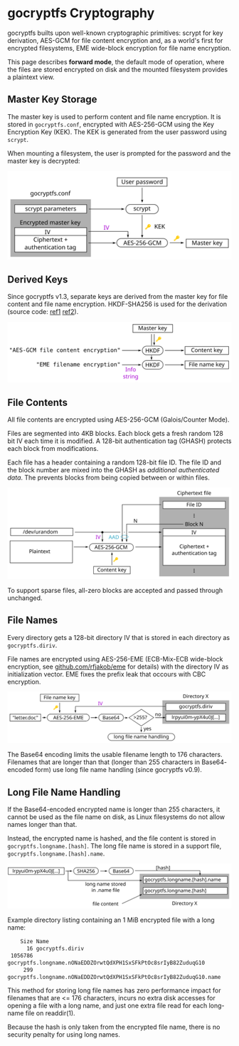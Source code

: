 gocryptfs Cryptography
======================

gocryptfs builts upon well-known cryptographic primitives: scrypt for
key derivation, AES-GCM for file content encryption and, as a world's
first for encrypted filesystems,
EME wide-block encryption for file name encryption.

This page describes **forward mode**, the default mode of operation, where
the files are stored encrypted on disk and the mounted filesystem provides
a plaintext view.

Master Key Storage
------------------

The master key is used to perform content and file name encryption.
It is stored in `gocryptfs.conf`, encrypted with AES-256-GCM using the
Key Encryption Key (KEK). The KEK is generated from the user password
using `scrypt`.

When mounting a filesystem, the user is prompted for the password and
the master key is decrypted:

![](img/master-key.svg)

Derived Keys
------------

Since gocryptfs v1.3, separate keys are derived from the master key for
file content and file name encryption. HKDF-SHA256 is used for the
derivation (source code: [ref1](https://github.com/rfjakob/gocryptfs/blob/f0e29d9b90b63d5fbe4164161ecb0e1035bb4af4/internal/cryptocore/hkdf.go)
[ref2](https://github.com/rfjakob/gocryptfs/blob/f0e29d9b90b63d5fbe4164161ecb0e1035bb4af4/internal/cryptocore/cryptocore.go#L66)).

![](img/derived-keys.svg)

File Contents
-------------

All file contents are encrypted using AES-256-GCM (Galois/Counter Mode).

Files are segmented into 4KB blocks. Each block gets a fresh random
128 bit IV each time it is modified. A 128-bit authentication tag (GHASH)
protects each block from modifications.

Each file has a header containing a random 128-bit file ID. The
file ID and the block number are mixed into the GHASH as
*additional authenticated data*. The prevents blocks from being copied
between or within files.

![](img/file-content-encryption.svg)

To support sparse files, all-zero blocks are accepted and passed through
unchanged.

File Names
----------

Every directory gets a 128-bit directory IV that is stored in each
directory as `gocryptfs.diriv`.

File names are encrypted using AES-256-EME (ECB-Mix-ECB wide-block encryption,
see [github.com/rfjakob/eme](https://github.com/rfjakob/eme) for details) with the directory IV
as initialization vector. EME fixes the prefix leak that occours with CBC
encryption.

![](img/file-name-encryption.svg)

The Base64 encoding limits the usable filename length to 176 characters.
Filenames that are longer than that (longer than 255 characters in Base64-
encoded form) use long file name handling (since gocryptfs v0.9).

Long File Name Handling
-----------------------

If the Base64-encoded encrypted name is longer than 255 characters,
it cannot be used as the file name on disk, as Linux filesystems
do not allow names longer than that.

Instead, the encrypted name is hashed, and the file content is stored in
`gocryptfs.longname.[hash]`. The long file name is stored in a support
file, `gocryptfs.longname.[hash].name`.

![](img/longnames.svg)

Example directory listing containing an 1 MiB encrypted file with a long name:

```
    Size Name
      16 gocryptfs.diriv
 1056786 gocryptfs.longname.nONaEDDZOrwtQdXPH1SxSFkPtOc8srIyB82ZuduqG10
     299 gocryptfs.longname.nONaEDDZOrwtQdXPH1SxSFkPtOc8srIyB82ZuduqG10.name
```

This method for storing long file names has zero performance impact
for filenames that are <= 176 characters, incurs no extra disk accesses
for opening a file with a long name, and just one extra file read for each
long-name file on readdir(1).

Because the hash is only taken from the encrypted file name, there is no
security penalty for using long names.
